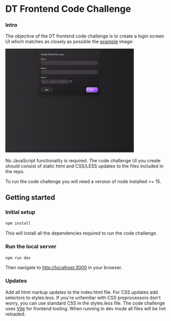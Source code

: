 # DT Frontend Code Challenge

### Intro

The objective of the DT frontend code challenge is to create a login screen UI which matches as closely as possible the [example](example.png) image:

<img src="example.png" alt="example" width="400"/>

No JavaScript functionality is required. The code challenge UI you create should consist of static html and CSS/LESS updates to the files included in the repo.

To run the code challenge you will need a version of node installed >= 15.

Getting started
---------------

### Initial setup

```bash
npm install
```

This will install all the dependencies required to run the code challenge.

### Run the local server

```bash
npm run dev
```

Then navigate to [http://localhost:3000](http://localhost:3000) in your browser.

### Updates

Add all html markup updates to the index.html file. For CSS updates add selectors to styles.less. If you're unfamiliar with CSS  preprocessors don't worry, you can use standard CSS in the styles.less file. The code challenge uses [Vite](https://vitejs.dev/) for frontend tooling. When running in dev mode all files will be hot reloaded.

